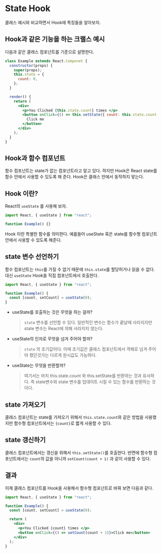# State Hook

클래스 예시와 비교하면서 Hook에 특징들을 알아보자.

## Hook과 같은 기능을 하는 크랠스 예시

다음과 같은 클래스 컴포넌트를 기준으로 설명한다.

```jsx
class Example extends React.Componet {
  constructor(props) {
    super(props);
    this.state = {
      count: 0,
    };
  }

  render() {
    return (
      <div>
        <p>You Clicked {this.state.count} times </p>
        <button onClick={() => this.setState({ count: this.state.count + 1 })}>
          Click me
        </button>
      </div>
    );
  }
}
```

## Hook과 함수 컴포넌트

함수 컴포넌트는 state가 없는 컴포넌트라고 알고 있다. 하지만 Hook은 React state를 함수 안에서 사용할 수 있도록 해 준다. Hook은 클래스 안에서 동작하지 앟는다.

## Hook 이란?

React의 `useState` 를 사용해 보자.

```jsx
import React, { useState } from "react";

function Example() {}
```

Hook 이란 특별한 함수를 의미한다. 예를들어 useState 훅은 state를 함수형 컴포넌트 안에서 사용할 수 있도록 해준다.

## state 변수 선언하기

함수 컴포넌트는 `this`를 가질 수 없기 때문에 `this.state`를 할당허거나 읽을 수 없다. 대신 `useState` Hook을 직접 컴포넌트에서 호출한다.

```jsx
import React, { useState } from "react";

function Example() {
  const [count, setCount] = useState(0);
}
```

- useState를 호출하는 것은 무엇을 하는 걸까?
  > `state` 변수를 선언할 수 있다. 일반적인 변수는 함수가 끝날때 사라지지만 state 변수는 React에 의해 사라지지 않는다.
- useState의 인자로 무엇을 넘겨 주어야 할까?
  > `state` 의 초기값이다. 이때 초기값은 클래스 컴포넌트에서 객체로 넘겨 주어야 했던것가는 다르게 원시값도 가능하다.
- useState는 무엇을 반환할까?
  > 여기서는 마치 this.state.count 와 this.setState를 반환하는 것과 유사하다. 즉 state변수와 state 변수를 업데이트 시킬 수 있는 함수를 반환하는 것이다.

## state 가져오기

클래스 컴포넌트는 state를 가져오기 위해서 `this.state.count`와 같은 방법을 사용했지만 함수형 컴포넌트에서는 `{count}`로 짧게 사용할 수 있다.

## state 갱신하기

클래스 컴포넌트에서는 갱신을 위해서 `this.setState()`를 호출한다. 반면에 함수형 컴포넌트에서는 `count`의 값을 아니까 `setCount(count + 1)` 과 같이 사용할 수 있다.

## 결과

이제 클래스 컴포넌트를 Hook을 사용해서 함수형 컴포넌트로 바꿔 보면 다음과 같다.

```jsx
import React, { useState } from "react";

function Example() {
  const [count, setCount] = useState(0);

  return (
    <div>
      <p>You Clicked {count} times </p>
      <button onClick={() => setCount(count + 1)}>Click me</button>
    </div>
  );
}
```
